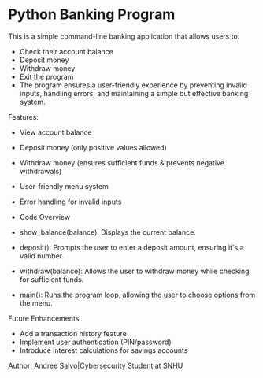 # Python Banking Program
This is a simple command-line banking application that allows users to:

- Check their account balance
- Deposit money
- Withdraw money
- Exit the program
- The program ensures a user-friendly experience by preventing invalid inputs, handling errors, and maintaining a simple but effective banking system.

Features:
- View account balance
- Deposit money (only positive values allowed)
- Withdraw money (ensures sufficient funds & prevents negative withdrawals)
- User-friendly menu system
- Error handling for invalid inputs

- Code Overview
- show_balance(balance): Displays the current balance.
- deposit(): Prompts the user to enter a deposit amount, ensuring it's a valid number.
- withdraw(balance): Allows the user to withdraw money while checking for sufficient funds.
- main(): Runs the program loop, allowing the user to choose options from the menu.

Future Enhancements
- Add a transaction history feature
- Implement user authentication (PIN/password)
- Introduce interest calculations for savings accounts

Author:
Andree Salvo|Cybersecurity Student at SNHU
